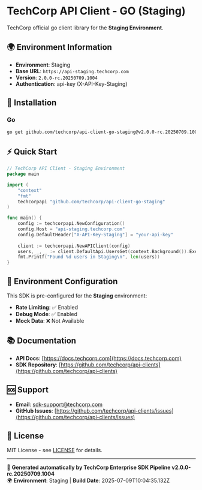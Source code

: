 # TechCorp API Client - GO (Staging)

TechCorp official go client library for the **Staging Environment**.

## 🌍 Environment Information

- **Environment**: Staging
- **Base URL**: `https://api-staging.techcorp.com`
- **Version**: `2.0.0-rc.20250709.1004`
- **Authentication**: api-key (X-API-Key-Staging)

## 🚀 Installation

### Go

```bash
go get github.com/techcorp/api-client-go-staging@v2.0.0-rc.20250709.1004
```

## ⚡ Quick Start

```go
// TechCorp API Client - Staging Environment
package main

import (
    "context"
    "fmt"
    techcorpapi "github.com/techcorp/api-client-go-staging"
)

func main() {
    config := techcorpapi.NewConfiguration()
    config.Host = "api-staging.techcorp.com"
    config.DefaultHeader["X-API-Key-Staging"] = "your-api-key"
    
    client := techcorpapi.NewAPIClient(config)
    users, _, _ := client.DefaultApi.UsersGet(context.Background()).Execute()
    fmt.Printf("Found %d users in Staging\n", len(users))
}
```

## 🔧 Environment Configuration

This SDK is pre-configured for the **Staging** environment:

- **Rate Limiting**: ✅ Enabled
- **Debug Mode**: ✅ Enabled  
- **Mock Data**: ❌ Not Available

## 📚 Documentation

- **API Docs**: [https://docs.techcorp.com](https://docs.techcorp.com)
- **SDK Repository**: [https://github.com/techcorp/api-clients](https://github.com/techcorp/api-clients)

## 🆘 Support

- **Email**: [sdk-support@techcorp.com](mailto:sdk-support@techcorp.com)
- **GitHub Issues**: [https://github.com/techcorp/api-clients/issues](https://github.com/techcorp/api-clients/issues)

## 📄 License

MIT License - see [LICENSE](https://opensource.org/licenses/MIT) for details.

---
🤖 **Generated automatically by TechCorp Enterprise SDK Pipeline v2.0.0-rc.20250709.1004**  
🌍 **Environment**: Staging | **Build Date**: 2025-07-09T10:04:35.132Z
